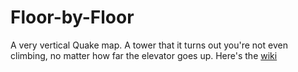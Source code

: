# Floor-by-Floor
A very vertical Quake map. A tower that it turns out you're not even climbing, no matter how far the elevator goes up.
Here's the [wiki](https://github.com/LittleFiery1/Floor-by-Floor/wiki/Home/_edit)

